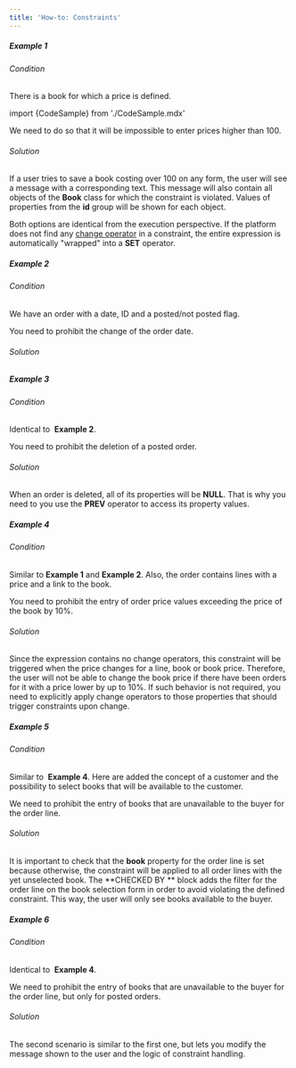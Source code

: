 ```yaml
---
title: 'How-to: Constraints'
---
```


##### Example 1

###### Condition

There is a book for which a price is defined.

import {CodeSample} from './CodeSample.mdx'

<CodeSample url="http://documentation.lsfusion.org:5000/sample?file=UseCaseConstraint&block=sample1"/>

We need to do so that it will be impossible to enter prices higher than 100.

###### Solution

<CodeSample url="http://documentation.lsfusion.org:5000/sample?file=UseCaseConstraint&block=solution1"/>

If a user tries to save a book costing over 100 on any form, the user will see a message with a corresponding text. This message will also contain all objects of the **Book** class for which the constraint is violated. Values of properties from the **id** group will be shown for each object.

Both options are identical from the execution perspective. If the platform does not find any [change operator](Change_operators_SET_CHANGED_....md) in a constraint, the entire expression is automatically "wrapped" into a **SET** operator.

##### Example 2

###### Condition

We have an order with a date, ID and a posted/not posted flag.

<CodeSample url="http://documentation.lsfusion.org:5000/sample?file=UseCaseConstraint&block=sample2"/>

You need to prohibit the change of the order date.

###### Solution

<CodeSample url="http://documentation.lsfusion.org:5000/sample?file=UseCaseConstraint&block=solution2"/>

##### Example 3

###### Condition

Identical to  **Example 2**.

You need to prohibit the deletion of a posted order.

###### Solution

<CodeSample url="http://documentation.lsfusion.org:5000/sample?file=UseCaseConstraint&block=solution3"/>

When an order is deleted, all of its properties will be **NULL**. That is why you need to you use the **PREV** operator to access its property values.

##### Example 4

###### Condition

Similar to **Example 1** and **Example 2**. Also, the order contains lines with a price and a link to the book.

<CodeSample url="http://documentation.lsfusion.org:5000/sample?file=UseCaseConstraint&block=sample4"/>

You need to prohibit the entry of order price values exceeding the price of the book by 10%.

###### Solution

<CodeSample url="http://documentation.lsfusion.org:5000/sample?file=UseCaseConstraint&block=solution4"/>

Since the expression contains no change operators, this constraint will be triggered when the price changes for a line, book or book price. Therefore, the user will not be able to change the book price if there have been orders for it with a price lower by up to 10%. If such behavior is not required, you need to explicitly apply change operators to those properties that should trigger constraints upon change.

##### Example 5

###### Condition

Similar to  **Example 4**. Here are added the concept of a customer and the possibility to select books that will be available to the customer.

<CodeSample url="http://documentation.lsfusion.org:5000/sample?file=UseCaseConstraint&block=sample5"/>

We need to prohibit the entry of books that are unavailable to the buyer for the order line.

###### Solution

<CodeSample url="http://documentation.lsfusion.org:5000/sample?file=UseCaseConstraint&block=solution5"/>

It is important to check that the **book** property for the order line is set because otherwise, the constraint will be applied to all order lines with the yet unselected book. The **CHECKED BY ** block adds the filter for the order line on the book selection form in order to avoid violating the defined constraint. This way, the user will only see books available to the buyer.

##### Example 6

###### Condition

Identical to  **Example 4**.

We need to prohibit the entry of books that are unavailable to the buyer for the order line, but only for posted orders.

###### Solution

<CodeSample url="http://documentation.lsfusion.org:5000/sample?file=UseCaseConstraint&block=solution6"/>

The second scenario is similar to the first one, but lets you modify the message shown to the user and the logic of constraint handling.
